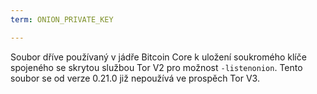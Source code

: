 ```yaml
---
term: ONION_PRIVATE_KEY

---
```

Soubor dříve používaný v jádře Bitcoin Core k uložení soukromého klíče spojeného se skrytou službou Tor V2 pro možnost `-listenonion`. Tento soubor se od verze 0.21.0 již nepoužívá ve prospěch Tor V3.